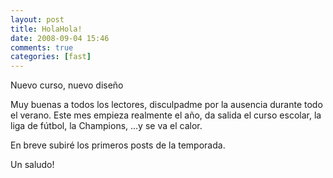 ```yaml
---
layout: post
title: HolaHola!
date: 2008-09-04 15:46
comments: true
categories: [fast]
---
```

Nuevo curso, nuevo diseño

Muy buenas a todos los lectores, disculpadme por la ausencia durante todo el verano. Este mes empieza realmente el año, da salida el curso escolar, la liga de fútbol, la Champions, …y se va el calor.

En breve subiré los primeros posts de la temporada.

Un saludo!
